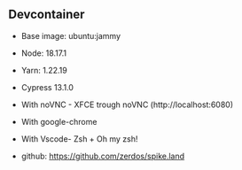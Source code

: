 ## Devcontainer

- Base image: ubuntu:jammy
- Node: 18.17.1
- Yarn: 1.22.19
- Cypress 13.1.0
- With noVNC - XFCE trough noVNC (http://localhost:6080)
- With google-chrome
- With Vscode- Zsh + Oh my zsh!

- github: https://github.com/zerdos/spike.land
